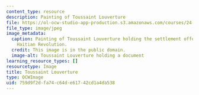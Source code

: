 ```yaml
---
content_type: resource
description: Painting of Toussaint Louverture
file: https://ol-ocw-studio-app-production.s3.amazonaws.com/courses/24-908-creole-language-and-caribbean-identities-spring-2017/759d9f2dfa74c64de61742cd1a4da538_24-908s17_toussaint.jpg
file_type: image/jpeg
image_metadata:
  caption: Painting of Toussaint Louverture holding the settlement offer made in the
    Haitian Revolution.
  credit: This image is in the public domain.
  image-alt: Toussaint Louverture holding a document
learning_resource_types: []
resourcetype: Image
title: Toussaint Louverture
type: OCWImage
uid: 759d9f2d-fa74-c64d-e617-42cd1a4da538
---
```

